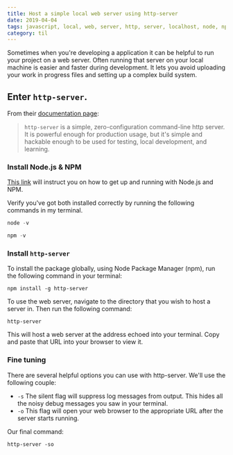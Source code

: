 ```yaml
---
title: Host a simple local web server using http-server
date: 2019-04-04
tags: javascript, local, web, server, http, server, localhost, node, npm
category: til
---
```


Sometimes when you're developing a application it can be helpful to run your project on a web server. Often running that server on your local machine is easier and faster during development. It lets you avoid uploading your work in progress files and setting up a complex build system.

## Enter `http-server`.

From their [documentation page](https://www.npmjs.com/package/http-server):

> `http-server` is a simple, zero-configuration command-line http server. It is powerful enough for production usage, but it's simple and hackable enough to be used for testing, local development, and learning.

### Install Node.js & NPM

[This link](https://www.npmjs.com/get-npm) will instruct you on how to get up and running with Node.js and NPM.

Verify you've got both installed correctly by running the following commands in my terminal.

  ```js
  node -v
  ```

  ```js
  npm -v
  ```

### Install `http-server`

To install the package globally, using Node Package Manager (npm), run the following command in your terminal:

    npm install -g http-server

To use the web server, navigate to the directory that you wish to host a server in. Then run the following command:

    http-server

This will host a web server at the address echoed into your terminal. Copy and paste that URL into your browser to view it.

### Fine tuning

There are several helpful options you can use with http-server. We'll use the following couple:

- `-s` The silent flag will suppress log messages from output. This hides all the noisy debug messages you saw in your terminal.
- `-o` This flag will open your web browser to the appropriate URL after the server starts running.

Our final command:

    http-server -so
